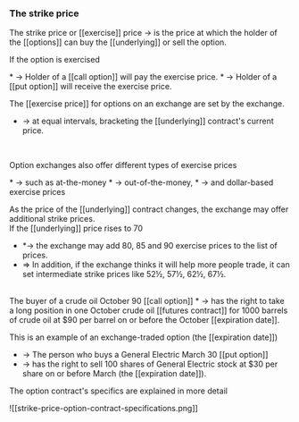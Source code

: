 ### The strike price

The strike price or [[exercise]] price
-> is the price at which the holder of the [[options]] can buy the [[underlying]] or sell the option.

<p>If the option is exercised</p>
* -> Holder of a [[call option]] will pay the exercise price.
* -> Holder of a [[put option]] will receive the exercise price.<br>

The [[exercise price]] for options on an exchange are set by the exchange.
* -> at equal intervals, bracketing the [[underlying]] contract's current price. 
<br>
<p>Option exchanges also offer different types of exercise prices</p>
* -> such as at-the-money
* -> out-of-the-money,
* -> and dollar-based exercise prices<br>

As the price of the [[underlying]] contract changes, the exchange may offer additional strike prices.
<br>
If the [[underlying]] price rises to 70<br>
* *-> the exchange may add 80, 85 and 90 exercise prices to the list of prices.
* => In addition, if the exchange thinks it will help more people trade, it can set intermediate strike prices like 52½, 57½, 62½, 67½.
<br>
The buyer of a crude oil October 90 [[call option]]
* -> has the right to take a long position in one October crude oil [[futures contract]] for 1000 barrels of crude oil at $90 per barrel on or before the October [[expiration date]].<br>

This is an example of an exchange-traded option (the [[expiration date]])
* -> The person who buys a General Electric March 30 [[put option]]
* -> has the right to sell 100 shares of General Electric stock at $30 per share on or before March (the [[expiration date]]).  

<p>The option contract's specifics are explained in more detail</p>

![[strike-price-option-contract-specifications.png]]